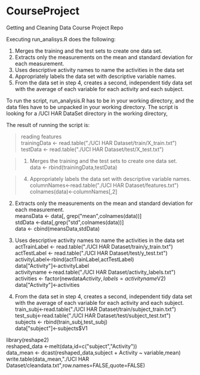 CourseProject
=============

Getting and Cleaning Data Course Project Repo

Executing run_analisys.R does the following:

 
1. Merges the training and the test sets to create one data set.
2. Extracts only the measurements on the mean and standard deviation for each measurement. 
3. Uses descriptive activity names to name the activities in the data set
4. Appropriately labels the data set with descriptive variable names. 
5. From the data set in step 4, creates a second, independent tidy data set with the average of each variable for each activity and each subject.

To run the script, run_analysis.R has to be in your working directory, and the data files have to be unpacked in your working directory.  The script is looking for a /UCI HAR DataSet directory in the working directory,

The result of running the script is:

>reading features  
>trainingData <- read.table("./UCI HAR Dataset/train/X_train.txt")  
>testData <- read.table("./UCI HAR Dataset/test/X_test.txt")  

>1. Merges the training and the test sets to create one data set.  
data <- rbind(trainingData,testData)  

>4. Appropriately labels the data set with descriptive variable names.  
columnNames<-read.table("./UCI HAR Dataset/features.txt")  
colnames(data)<-columnNames[,2]  
 
2. Extracts only the measurements on the mean and standard deviation for each measurement.  
meansData <- data[, grep("mean",colnames(data))]  
stdData <-data[,grep("std",colnames(data))]  
data <- cbind(meansData,stdData)  

3. Uses descriptive activity names to name the activities in the data set  
actTrainLabel <- read.table("./UCI HAR Dataset/train/y_train.txt")  
actTestLabel <- read.table("./UCI HAR Dataset/test/y_test.txt")  
activityLabel<-rbind(actTrainLabel,actTestLabel)  
data["Activity"]<-activityLabel  
activityname <-read.table("./UCI HAR Dataset/activity_labels.txt")  
activities <- factor(newdata$Activity,labels=activityname$V2)  
data["Activity"]<-activities  

5. From the data set in step 4, creates a second, independent tidy data set with the average of each variable for each activity and each subject.  
train_subj<-read.table("./UCI HAR Dataset/train/subject_train.txt")  
test_subj<-read.table("./UCI HAR Dataset/test/subject_test.txt")  
subjects <- rbind(train_subj,test_subj)  
data["subject"]<-subjects$V1  

library(reshape2)  
reshaped_data <-melt(data,id=c("subject","Activity"))  
data_mean <- dcast(reshaped_data,subject + Activity ~ variable,mean)  
write.table(data_mean,"./UCI HAR Dataset/cleandata.txt",row.names=FALSE,quote=FALSE)  

